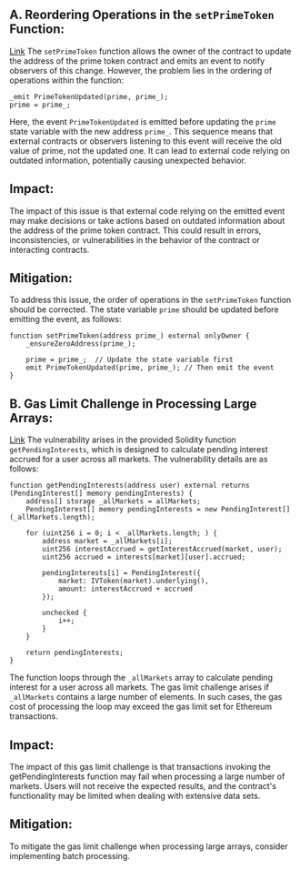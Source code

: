 ## A. Reordering Operations in the `setPrimeToken` Function:
[Link](https://github.com/code-423n4/2023-09-venus/blob/b11d9ef9db8237678567e66759003138f2368d23/contracts/Tokens/Prime/PrimeLiquidityProvider.sol#L177-L182)
The `setPrimeToken` function allows the owner of the contract to update the address of the prime token contract and emits an event to notify observers of this change. However, the problem lies in the ordering of operations within the function:
```solidity
_emit PrimeTokenUpdated(prime, prime_);
prime = prime_;
```
Here, the event `PrimeTokenUpdated` is emitted before updating the `prime` state variable with the new address `prime_`. This sequence means that external contracts or observers listening to this event will receive the old value of prime, not the updated one. It can lead to external code relying on outdated information, potentially causing unexpected behavior.
## Impact:
The impact of this issue is that external code relying on the emitted event may make decisions or take actions based on outdated information about the address of the prime token contract. This could result in errors, inconsistencies, or vulnerabilities in the behavior of the contract or interacting contracts.
## Mitigation:
To address this issue, the order of operations in the `setPrimeToken` function should be corrected. The state variable `prime` should be updated before emitting the event, as follows:
```solidity
function setPrimeToken(address prime_) external onlyOwner {
    _ensureZeroAddress(prime_);

    prime = prime_;  // Update the state variable first
    emit PrimeTokenUpdated(prime, prime_); // Then emit the event
}
```
## B. Gas Limit Challenge in Processing Large Arrays: 
[Link](https://github.com/code-423n4/2023-09-venus/blob/b11d9ef9db8237678567e66759003138f2368d23/contracts/Tokens/Prime/Prime.sol#L174-L194)
The vulnerability arises in the provided Solidity function `getPendingInterests`, which is designed to calculate pending interest accrued for a user across all markets. The vulnerability details are as follows:
```solidity
function getPendingInterests(address user) external returns (PendingInterest[] memory pendingInterests) {
    address[] storage _allMarkets = allMarkets;
    PendingInterest[] memory pendingInterests = new PendingInterest[](_allMarkets.length);

    for (uint256 i = 0; i < _allMarkets.length; ) {
        address market = _allMarkets[i];
        uint256 interestAccrued = getInterestAccrued(market, user);
        uint256 accrued = interests[market][user].accrued;

        pendingInterests[i] = PendingInterest({
            market: IVToken(market).underlying(),
            amount: interestAccrued + accrued
        });

        unchecked {
            i++;
        }
    }

    return pendingInterests;
}

```
The function loops through the `_allMarkets` array to calculate pending interest for a user across all markets. The gas limit challenge arises if `_allMarkets` contains a large number of elements. In such cases, the gas cost of processing the loop may exceed the gas limit set for Ethereum transactions.

##  Impact:
The impact of this gas limit challenge is that transactions invoking the getPendingInterests function may fail when processing a large number of markets. Users will not receive the expected results, and the contract's functionality may be limited when dealing with extensive data sets.
## Mitigation: 
To mitigate the gas limit challenge when processing large arrays, consider implementing batch processing. 